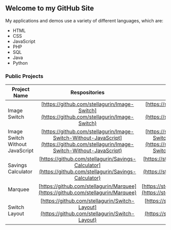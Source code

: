 ## Welcome to my GitHub Site

My applications and demos use a variety of different languages, which are:

* HTML
* CSS
* JavaScript
* PHP
* SQL
* Java
* Python

### Public Projects

| Project Name   |      Respositories      |      Demos      |
|----------|:-------------:|:------:|
| Image Switch |  [https://github.com/stellagurin/Image-Switch](https://github.com/stellagurin/Image-Switch) | [https://stellagurin.github.io/Image-Switch/](https://stellagurin.github.io/Image-Switch/) |
| Image Switch Without JavaScript |  [https://github.com/stellagurin/Image-Switch-Without-JavaScript](https://github.com/stellagurin/Image-Switch-Without-JavaScript) | [https://stellagurin.github.io/Image-Switch-Without-JavaScript/](https://stellagurin.github.io/Image-Switch-Without-JavaScript/) |
| Savings Calculator |  [https://github.com/stellagurin/Savings-Calculator](https://github.com/stellagurin/Savings-Calculator) | [https://stellagurin.github.io/Savings-Calculator/](https://stellagurin.github.io/Savings-Calculator/) |
| Marquee |  [https://github.com/stellagurin/Marquee](https://github.com/stellagurin/Marquee) | [https://stellagurin.github.io/Marquee/](https://stellagurin.github.io/Marquee/) |
| Switch Layout |  [https://github.com/stellagurin/Switch-Layout](https://github.com/stellagurin/Switch-Layout) | [https://stellagurin.github.io/Switch-Layout/](https://stellagurin.github.io/Switch-Layout/) |
